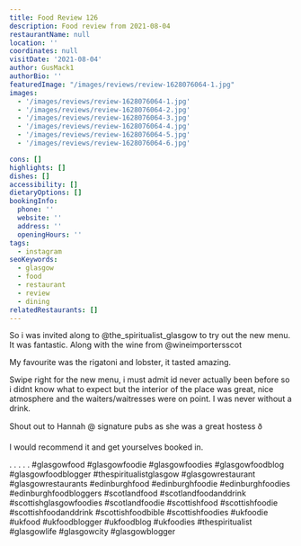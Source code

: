 ```yaml
---
title: Food Review 126
description: Food review from 2021-08-04
restaurantName: null
location: ''
coordinates: null
visitDate: '2021-08-04'
author: GusMack1
authorBio: ''
featuredImage: "/images/reviews/review-1628076064-1.jpg"
images:
  - '/images/reviews/review-1628076064-1.jpg'
  - '/images/reviews/review-1628076064-2.jpg'
  - '/images/reviews/review-1628076064-3.jpg'
  - '/images/reviews/review-1628076064-4.jpg'
  - '/images/reviews/review-1628076064-5.jpg'
  - '/images/reviews/review-1628076064-6.jpg'

cons: []
highlights: []
dishes: []
accessibility: []
dietaryOptions: []
bookingInfo:
  phone: ''
  website: ''
  address: ''
  openingHours: ''
tags:
  - instagram
seoKeywords:
  - glasgow
  - food
  - restaurant
  - review
  - dining
relatedRestaurants: []
---
```

So i was invited along to @the_spiritualist_glasgow to try out the new menu. It was fantastic. Along with the wine from @wineimportersscot 

My favourite was the rigatoni and lobster, it tasted amazing. 

Swipe right for the new menu, i must admit id never actually been before so i didnt know what to expect but the interior of the place was great, nice atmosphere and the waiters/waitresses were on point. I was never without a drink. 

Shout out to Hannah @ signature pubs as she was a great hostess ð

I would recommend it and get yourselves booked in.

.
.
.
.
.
#glasgowfood #glasgowfoodie #glasgowfoodies #glasgowfoodblog #glasgowfoodblogger #thespiritualistglasgow #glasgowrestaurant #glasgowrestaurants #edinburghfood #edinburghfoodie #edinburghfoodies #edinburghfoodbloggers #scotlandfood #scotlandfoodanddrink #scottishglasgowfoodies #scotlandfoodie #scottishfood #scottishfoodie #scottishfoodanddrink #scottishfoodbible #scottishfoodies #ukfoodie #ukfood #ukfoodblogger #ukfoodblog #ukfoodies #thespiritualist #glasgowlife #glasgowcity #glasgowblogger
